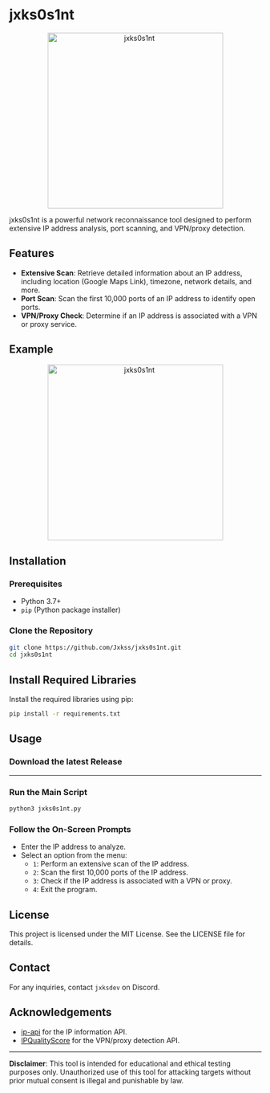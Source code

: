 # jxks0s1nt
<p align="center">
  <img src="https://file.io/O6L3FBwqHasQ" width="350" title="jxks0s1nt">
</p>
jxks0s1nt is a powerful network reconnaissance tool designed to perform extensive IP address analysis, port scanning, and VPN/proxy detection.

## Features

- **Extensive Scan**: Retrieve detailed information about an IP address, including location (Google Maps Link), timezone, network details, and more.
- **Port Scan**: Scan the first 10,000 ports of an IP address to identify open ports.
- **VPN/Proxy Check**: Determine if an IP address is associated with a VPN or proxy service.

## Example
<p align="center">
  <img src="https://file.io/mTzR7WOfuUsU" width="350" title="jxks0s1nt">
</p>

## Installation

### Prerequisites

- Python 3.7+
- `pip` (Python package installer)

### Clone the Repository

```bash
git clone https://github.com/Jxkss/jxks0s1nt.git
cd jxks0s1nt
```

## Install Required Libraries

Install the required libraries using pip:

```bash
pip install -r requirements.txt
```

## Usage

### Download the latest Release

---

### Run the Main Script

```bash
python3 jxks0s1nt.py
```
### Follow the On-Screen Prompts

- Enter the IP address to analyze.
- Select an option from the menu:
  - `1`: Perform an extensive scan of the IP address.
  - `2`: Scan the first 10,000 ports of the IP address.
  - `3`: Check if the IP address is associated with a VPN or proxy.
  - `4`: Exit the program.
  
## License

This project is licensed under the MIT License. See the LICENSE file for details.

## Contact

For any inquiries, contact `jxksdev` on Discord.

## Acknowledgements

- [ip-api](https://ip-api.com/) for the IP information API.
- [IPQualityScore](https://ipqualityscore.com/) for the VPN/proxy detection API.

---

**Disclaimer**: This tool is intended for educational and ethical testing purposes only. Unauthorized use of this tool for attacking targets without prior mutual consent is illegal and punishable by law.
